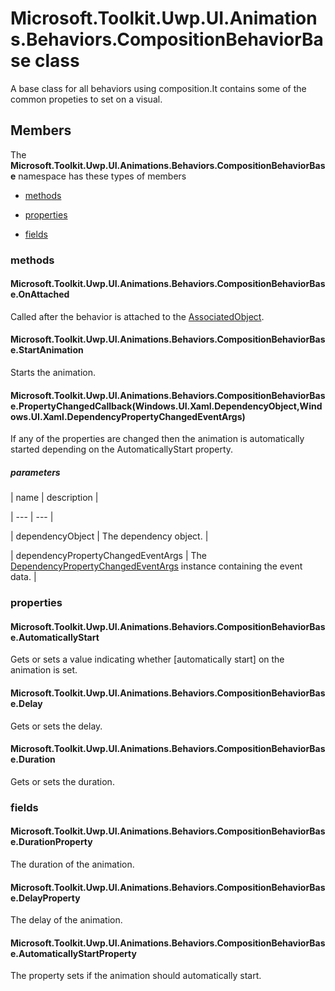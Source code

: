 
# Microsoft.Toolkit.Uwp.UI.Animations.Behaviors.CompositionBehaviorBase class

A base class for all behaviors using composition.It contains some of the common propeties to set on a visual.

## Members

The **Microsoft.Toolkit.Uwp.UI.Animations.Behaviors.CompositionBehaviorBase** namespace has these types of members

* [methods](#methods)

* [properties](#properties)

* [fields](#fields)

### methods

#### Microsoft.Toolkit.Uwp.UI.Animations.Behaviors.CompositionBehaviorBase.OnAttached

Called after the behavior is attached to the [AssociatedObject](P_Microsoft_Xaml_Interactivity_Behavior_AssociatedObject).

#### Microsoft.Toolkit.Uwp.UI.Animations.Behaviors.CompositionBehaviorBase.StartAnimation

Starts the animation.

#### Microsoft.Toolkit.Uwp.UI.Animations.Behaviors.CompositionBehaviorBase.PropertyChangedCallback(Windows.UI.Xaml.DependencyObject,Windows.UI.Xaml.DependencyPropertyChangedEventArgs)

If any of the properties are changed then the animation is automatically started depending on the AutomaticallyStart property.

##### parameters




| name | description |

| --- | --- |

| dependencyObject | The dependency object. |

| dependencyPropertyChangedEventArgs | The [DependencyPropertyChangedEventArgs](T_Windows_UI_Xaml_DependencyPropertyChangedEventArgs) instance containing the event data. |

### properties

#### Microsoft.Toolkit.Uwp.UI.Animations.Behaviors.CompositionBehaviorBase.AutomaticallyStart

Gets or sets a value indicating whether [automatically start] on the animation is set.

#### Microsoft.Toolkit.Uwp.UI.Animations.Behaviors.CompositionBehaviorBase.Delay

Gets or sets the delay.

#### Microsoft.Toolkit.Uwp.UI.Animations.Behaviors.CompositionBehaviorBase.Duration

Gets or sets the duration.

### fields

#### Microsoft.Toolkit.Uwp.UI.Animations.Behaviors.CompositionBehaviorBase.DurationProperty

The duration of the animation.

#### Microsoft.Toolkit.Uwp.UI.Animations.Behaviors.CompositionBehaviorBase.DelayProperty

The delay of the animation.

#### Microsoft.Toolkit.Uwp.UI.Animations.Behaviors.CompositionBehaviorBase.AutomaticallyStartProperty

The property sets if the animation should automatically start.
